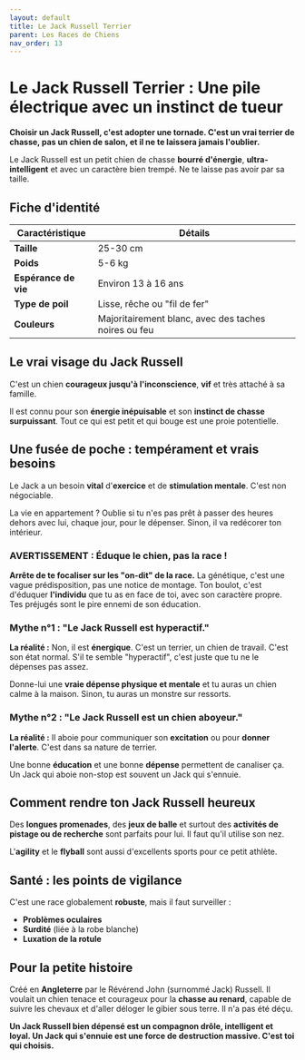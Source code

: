 ```yaml
---
layout: default
title: Le Jack Russell Terrier
parent: Les Races de Chiens
nav_order: 13
---
```


# Le Jack Russell Terrier : Une pile électrique avec un instinct de tueur

**Choisir un Jack Russell, c'est adopter une tornade. C'est un vrai terrier de chasse, pas un chien de salon, et il ne te laissera jamais l'oublier.**

Le Jack Russell est un petit chien de chasse **bourré d'énergie**, **ultra-intelligent** et avec un caractère bien trempé. Ne te laisse pas avoir par sa taille.

## Fiche d'identité

| Caractéristique | Détails |
|---|---|
| **Taille** | 25-30 cm |
| **Poids** | 5-6 kg |
| **Espérance de vie** | Environ 13 à 16 ans |
| **Type de poil** | Lisse, rêche ou "fil de fer" |
| **Couleurs** | Majoritairement blanc, avec des taches noires ou feu |

## Le vrai visage du Jack Russell

C'est un chien **courageux jusqu'à l'inconscience**, **vif** et très attaché à sa famille.

Il est connu pour son **énergie inépuisable** et son **instinct de chasse surpuissant**. Tout ce qui est petit et qui bouge est une proie potentielle.

## Une fusée de poche : tempérament et vrais besoins

Le Jack a un besoin **vital** d'**exercice** et de **stimulation mentale**. C'est non négociable.

La vie en appartement ? Oublie si tu n'es pas prêt à passer des heures dehors avec lui, chaque jour, pour le dépenser. Sinon, il va redécorer ton intérieur.

### **AVERTISSEMENT : Éduque le chien, pas la race !**

**Arrête de te focaliser sur les "on-dit" de la race.** La génétique, c'est une vague prédisposition, pas une notice de montage. Ton boulot, c'est d'éduquer **l'individu** que tu as en face de toi, avec son caractère propre. Tes préjugés sont le pire ennemi de son éducation.

### Mythe n°1 : "Le Jack Russell est hyperactif."

**La réalité :** Non, il est **énergique**. C'est un terrier, un chien de travail. C'est son état normal. S'il te semble "hyperactif", c'est juste que tu ne le dépenses pas assez.

Donne-lui une **vraie dépense physique et mentale** et tu auras un chien calme à la maison. Sinon, tu auras un monstre sur ressorts.

### Mythe n°2 : "Le Jack Russell est un chien aboyeur."

**La réalité :** Il aboie pour communiquer son **excitation** ou pour **donner l'alerte**. C'est dans sa nature de terrier.

Une bonne **éducation** et une bonne **dépense** permettent de canaliser ça. Un Jack qui aboie non-stop est souvent un Jack qui s'ennuie.

## Comment rendre ton Jack Russell heureux

Des **longues promenades**, des **jeux de balle** et surtout des **activités de pistage ou de recherche** sont parfaits pour lui. Il faut qu'il utilise son nez.

L'**agility** et le **flyball** sont aussi d'excellents sports pour ce petit athlète.

## Santé : les points de vigilance

C'est une race globalement **robuste**, mais il faut surveiller :

*   **Problèmes oculaires**
*   **Surdité** (liée à la robe blanche)
*   **Luxation de la rotule**

## Pour la petite histoire

Créé en **Angleterre** par le Révérend John (surnommé Jack) Russell. Il voulait un chien tenace et courageux pour la **chasse au renard**, capable de suivre les chevaux et d'aller déloger le gibier sous terre. Il n'a pas été déçu.

**Un Jack Russell bien dépensé est un compagnon drôle, intelligent et loyal. Un Jack qui s'ennuie est une force de destruction massive. C'est toi qui choisis.** 
